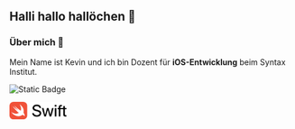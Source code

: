 ## Halli hallo hallöchen 👋

### Über mich 🤖
Mein Name ist Kevin und ich bin Dozent für **iOS-Entwicklung** beim Syntax Institut.

![Static Badge](https://img.shields.io/badge/Tool-Xcode-informational?logo=Xcode&logoColor=000000&labelColor=ffffff&color=0080ff)

<img src="/assets/swiftLogo.png" alt="Swift Logo" width="20%">
